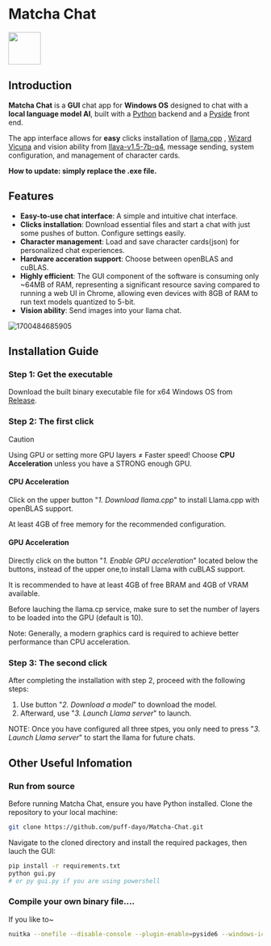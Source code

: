 # Matcha Chat

<img src="https://github.com/puff-dayo/matcha-chat/assets/84665734/5401d53a-2265-4038-a812-e9c2bd28afa4" width="64" />

## Introduction

**Matcha Chat** is a **GUI** chat app for **Windows OS** designed to chat with a **local language model AI**, built with a [Python](https://www.python.org/) backend and a [Pyside](https://pypi.org/project/PySide6/) front end.

The app interface allows for **easy** clicks installation of [llama.cpp](https://github.com/ggerganov/llama.cpp) , [Wizard Vicuna](https://huggingface.co/TheBloke/Wizard-Vicuna-7B-Uncensored-GGUF) and vision ability from [llava-v1.5-7b-q4](https://huggingface.co/jartine/llava-v1.5-7B-GGUF/), message sending, system configuration, and management of character cards.

**How to update: simply replace the .exe file.**

## Features

- **Easy-to-use chat interface**: A simple and intuitive chat interface.
- **Clicks installation**: Download essential files and start a chat with just some pushes of button. Configure settings easily.
- **Character management**: Load and save character cards(json) for personalized chat experiences. 
- **Hardware acceration support**: Choose between openBLAS and cuBLAS.
- **Highly efficient**: The GUI component of the software is consuming only ~64MB of RAM, representing a significant resource saving compared to running a web UI in Chrome, allowing even devices with 8GB of RAM to run text models quantized to 5-bit.
- **Vision ability**: Send images into your llama chat.

![1700484685905](https://github.com/puff-dayo/Matcha-Chat/assets/84665734/e998b24f-46f3-4d67-9ab7-ee70c1ba6659)

## Installation Guide

### Step 1: Get the executable

Download the built binary executable file for x64 Windows OS from [Release](https://github.com/puff-dayo/matcha-chat/releases/).

### Step 2: The first click

> [!CAUTION]
> Using GPU or setting more GPU layers ≠ Faster speed!
> Choose **CPU Acceleration** unless you have a STRONG enough GPU.

#### CPU Acceleration

Click on the upper button "*1. Download llama.cpp*" to install Llama.cpp with openBLAS support.

At least 4GB of free memory for the recommended configuration.

#### GPU Acceleration

Directly click on the button "*1. Enable GPU acceleration*" located below the buttons, instead of the upper one,to install Llama with cuBLAS support.

It is recommended to have at least 4GB of free BRAM and 4GB of VRAM available.

Before lauching the llama.cp service, make sure to set the number of layers to be loaded into the GPU (default is 10).

Note: Generally, a modern graphics card is required to achieve better performance than CPU acceleration.

### Step 3: The second click

After completing the installation with step 2, proceed with the following steps:



1. Use button "*2. Download a model*" to download the model.
2. Afterward, use "*3. Launch Llama server*" to launch.



NOTE: Once you have configured all three stpes, you only need to press "*3. Launch Llama server*" to start the llama for future chats.



## Other Useful Infomation

### Run from source

Before running Matcha Chat, ensure you have Python installed. Clone the repository to your local machine:

```bash
git clone https://github.com/puff-dayo/Matcha-Chat.git
```

Navigate to the cloned directory and install the required packages, then lauch the GUI:

```bash
pip install -r requirements.txt
python gui.py
# or py gui.py if you are using powershell
```

### Compile your own binary file....

If you like to~

```bash
nuitka --onefile --disable-console --plugin-enable=pyside6 --windows-icon-from-ico=PATH-TO-ICON gui.py
```
